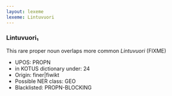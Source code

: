 ```yaml
---
layout: lexeme
lexeme: Lintuvuori
---
```


###  Lintuvuori₁

This rare proper noun overlaps more common *Lintuvuori* (FIXME)
* UPOS:  PROPN
* in KOTUS dictionary under:  24
* Origin:  finer|fiwikt
* Possible NER class:  GEO
* Blacklisted:  PROPN-BLOCKING

